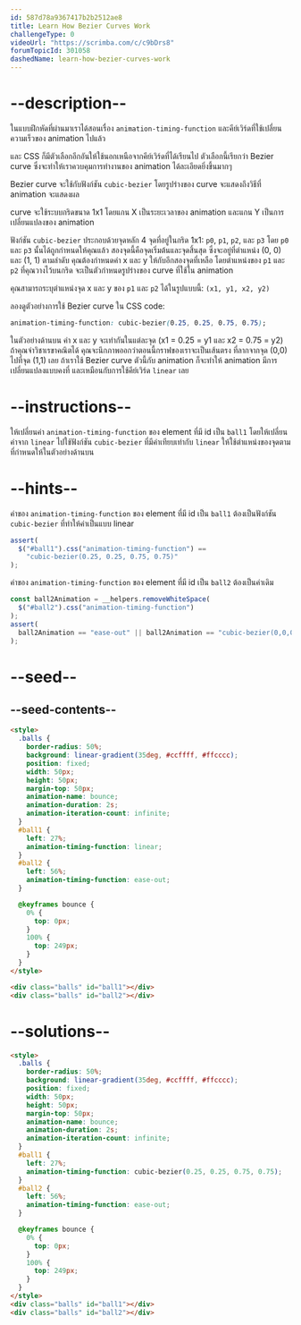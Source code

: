 ```yaml
---
id: 587d78a9367417b2b2512ae8
title: Learn How Bezier Curves Work
challengeType: 0
videoUrl: "https://scrimba.com/c/c9bDrs8"
forumTopicId: 301058
dashedName: learn-how-bezier-curves-work
---
```


# --description--

ในแบบฝึกหัดที่ผ่านมาเราได้สอนเรื่อง `animation-timing-function` และคีย์เวิร์ดที่ใช้เปลี่ยนความเร็วของ animation ไปแล้ว

และ CSS ก็มีตัวเลือกอีกอันให้ใช้นอกเหนือจากคีย์เวิร์ดที่ได้เรียนไป
ตัวเลือกนี้เรียกว่า Bezier curve ซึ่งจะทำให้เราควบคุมการทำงานของ animation ได้ละเอียดยิ่งขึ้นมากๆ

Bezier curve จะใช้กับฟังก์ชัน `cubic-bezier`
โดยรูปร่างของ curve จะแสดงถึงวิธีที่ animation จะแสดงผล

curve จะใช้ระบบกริดขนาด 1x1
โดยแกน X เป็นระยะเวลาของ animation และแกน Y เป็นการเปลี่ยนแปลงของ animation

ฟังก์ชัน `cubic-bezier` ประกอบด้วยจุดหลัก 4 จุดที่อยู่ในกริด 1x1: `p0`, `p1`, `p2`, และ `p3`
โดย `p0` และ `p3` นั้นได้ถูกกำหนดให้คุณแล้ว สองจุดนี้คือจุดเริ่มต้นและจุดสิ้นสุด ซึ่งจะอยู่ที่ตำแหน่ง (0, 0) และ (1, 1) ตามลำดับ
คุณต้องกำหนดค่า x และ y ให้กับอีกสองจุดที่เหลือ โดยตำแหน่งของ `p1` และ `p2` ที่คุณวางไว้บนกริด จะเป็นตัวกำหนดรูปร่างของ curve ที่ใช้ใน animation

คุณสามารถระบุตำแหน่งจุด x และ y ของ `p1` และ `p2` ได้ในรูปแบบนี้: `(x1, y1, x2, y2)`

ลองดูตัวอย่างการใช้ Bezier curve ใน CSS code:

```css
animation-timing-function: cubic-bezier(0.25, 0.25, 0.75, 0.75);
```

ในตัวอย่างด้านบน ค่า x และ y จะเท่ากันในแต่ละจุด (x1 = 0.25 = y1 และ x2 = 0.75 = y2)
ถ้าคุณจำวิชาเรขาคณิตได้ คุณจะนึกภาพออกว่าตอนนี้กราฟของเราจะเป็นเส้นตรง ที่ลากจากจุด (0,0) ไปที่จุด (1,1) เลย
ถ้าเราใช้ Bezier curve ตัวนี้กับ animation ก็จะทำให้ animation มีการเปลี่ยนแปลงแบบคงที่ และเหมือนกับการใช้คีย์เวิร์ด `linear` เลย

# --instructions--

ให้เปลี่ยนค่า `animation-timing-function` ของ element ที่มี id เป็น `ball1`
โดยให้เปลี่ยนค่าจาก `linear` ไปใช้ฟังก์ชัน `cubic-bezier` ที่มีค่าเทียบเท่ากับ `linear`
ให้ใช้ตำแหน่งของจุดตามที่กำหนดให้ในตัวอย่างด้านบน

# --hints--

ค่าของ `animation-timing-function` ของ element ที่มี id เป็น `ball1` ต้องเป็นฟังก์ชัน `cubic-bezier` ที่ทำให้ค่าเป็นแบบ linear

```js
assert(
  $("#ball1").css("animation-timing-function") ==
    "cubic-bezier(0.25, 0.25, 0.75, 0.75)"
);
```

ค่าของ `animation-timing-function` ของ element ที่มี id เป็น `ball2` ต้องเป็นค่าเดิม

```js
const ball2Animation = __helpers.removeWhiteSpace(
  $("#ball2").css("animation-timing-function")
);
assert(
  ball2Animation == "ease-out" || ball2Animation == "cubic-bezier(0,0,0.58,1)"
);
```

# --seed--

## --seed-contents--

```html
<style>
  .balls {
    border-radius: 50%;
    background: linear-gradient(35deg, #ccffff, #ffcccc);
    position: fixed;
    width: 50px;
    height: 50px;
    margin-top: 50px;
    animation-name: bounce;
    animation-duration: 2s;
    animation-iteration-count: infinite;
  }
  #ball1 {
    left: 27%;
    animation-timing-function: linear;
  }
  #ball2 {
    left: 56%;
    animation-timing-function: ease-out;
  }

  @keyframes bounce {
    0% {
      top: 0px;
    }
    100% {
      top: 249px;
    }
  }
</style>

<div class="balls" id="ball1"></div>
<div class="balls" id="ball2"></div>
```

# --solutions--

```html
<style>
  .balls {
    border-radius: 50%;
    background: linear-gradient(35deg, #ccffff, #ffcccc);
    position: fixed;
    width: 50px;
    height: 50px;
    margin-top: 50px;
    animation-name: bounce;
    animation-duration: 2s;
    animation-iteration-count: infinite;
  }
  #ball1 {
    left: 27%;
    animation-timing-function: cubic-bezier(0.25, 0.25, 0.75, 0.75);
  }
  #ball2 {
    left: 56%;
    animation-timing-function: ease-out;
  }

  @keyframes bounce {
    0% {
      top: 0px;
    }
    100% {
      top: 249px;
    }
  }
</style>
<div class="balls" id="ball1"></div>
<div class="balls" id="ball2"></div>
```
